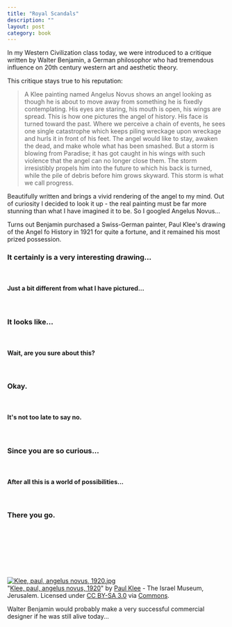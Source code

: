 ```yaml
---
title: "Royal Scandals"
description: ""
layout: post
category: book
---
```

In my Western Civilization class today, we were introduced to a critique written by Walter Benjamin, a German philosophor who had tremendous influence on 20th century western art and aesthetic theory.

This critique stays true to his reputation:

> A Klee painting named Angelus Novus shows an angel looking as though he is about to move away from something he is fixedly contemplating. His eyes are staring, his mouth is open, his wings are spread. This is how one pictures the angel of history. His face is turned toward the past. Where we perceive a chain of events, he sees one single catastrophe which keeps piling wreckage upon wreckage and hurls it in front of his feet. The angel would like to stay, awaken the dead, and make whole what has been smashed. But a storm is blowing from Paradise; it has got caught in his wings with such violence that the angel can no longer close them. The storm irresistibly propels him into the future to which his back is turned, while the pile of debris before him grows skyward. This storm is what we call progress.

Beautifully written and brings a vivid rendering of the angel to my mind. Out of curiosity I decided to look it up - the real painting must be far more stunning than what I have imagined it to be. So I googled Angelus Novus...

Turns out Benjamin purchased a Swiss-German painter, Paul Klee's drawing of the Angel fo History in 1921 for quite a fortune, and it remained his most prized possession.

### It certainly is a very interesting drawing...
<br>

#### Just a bit different from what I have pictured...
<br>

### It looks like...
<br>

#### Wait, are you sure about this?
<br>

### Okay.
<br>

#### It's not too late to say no.
<br>

### Since you are so curious...
<br>

#### After all this is a world of possibilities...
<br>

### There you go.
<br>
<br>
<br>
<br>
<br>
<br>
<p><a href="https://commons.wikimedia.org/wiki/File:Klee,_paul,_angelus_novus,_1920.jpg#/media/File:Klee,_paul,_angelus_novus,_1920.jpg"><img src="https://upload.wikimedia.org/wikipedia/commons/4/4b/Klee%2C_paul%2C_angelus_novus%2C_1920.jpg" alt="Klee, paul, angelus novus, 1920.jpg"></a><br>"<a href="https://commons.wikimedia.org/wiki/File:Klee,_paul,_angelus_novus,_1920.jpg#/media/File:Klee,_paul,_angelus_novus,_1920.jpg">Klee, paul, angelus novus, 1920</a>" by <a href="//en.wikipedia.org/wiki/Paul_Klee" class="extiw" title="en:Paul Klee">Paul Klee</a> - The Israel Museum, Jerusalem. Licensed under <a href="http://creativecommons.org/licenses/by-sa/3.0" title="Creative Commons Attribution-Share Alike 3.0">CC BY-SA 3.0</a> via <a href="https://commons.wikimedia.org/wiki/">Commons</a>.</p>

Walter Benjamin would probably make a very successful commercial designer if he was still alive today...

